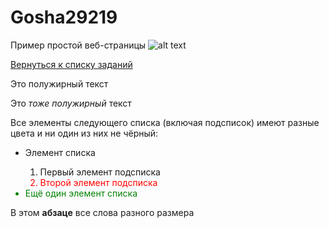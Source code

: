 # Gosha29219
Пример простой веб-страницы
![alt text](image-1.png)
<!DOCTYPE html>
<html>
<head>
    <meta charset="UTF-8">
    <title>Задание №2</title>
    <link rel="stylesheet" href="styles2.css">
</head>
<body>
<a href="task_main.html">Вернуться к списку заданий</a>
<p class="italic">Это полужирный текст</p>
<p class="bold">Это <i>тоже полужирный</i> текст</p>
<p>Все элементы следующего списка (включая подсписок) имеют разные цвета и ни один из них не чёрный:</p>
<ul>
    <li color="green">Элемент списка</li>
        <ol>
            <li color="red">Первый элемент подсписка</li>
            <li style="color:red">Второй элемент подсписка</li>
        </ol>
    <li style="color:green">Ещё один элемент списка</li>
</ul>
<p><span class="xxsmall">В</span> <span font-size="xsmall">этом</span>
    <b class="medium">абзаце</b> <span class="xlarge">все</span> <span large>слова</span>
    <span font="size=small">разного</span> <span size="xxlarge">размера</span></p>
</body>
</html>